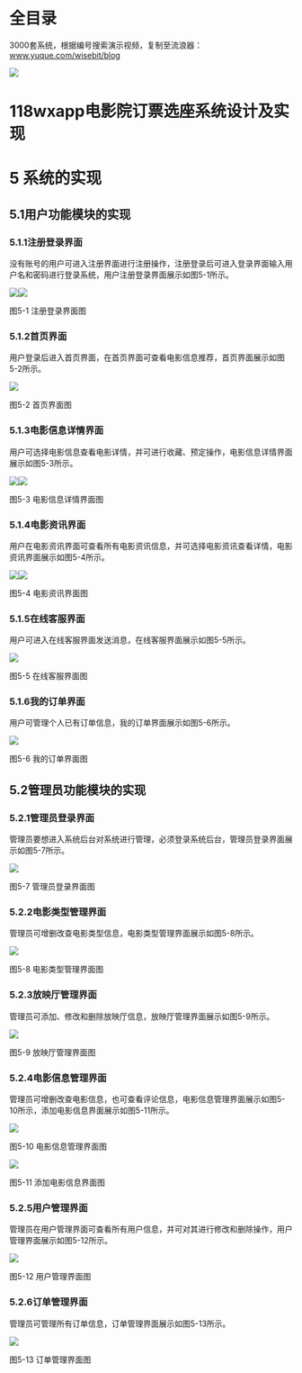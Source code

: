 # 全目录

3000套系统，根据编号搜索演示视频，复制至流浪器：www.yuque.com/wisebit/blog


![](https://bitwise.oss-cn-heyuan.aliyuncs.com/2024/11/06/qq_wechat.png)
# 118wxapp电影院订票选座系统设计及实现
# 5 系统的实现
## 5.1用户功能模块的实现
### 5.1.1注册登录界面
没有账号的用户可进入注册界面进行注册操作，注册登录后可进入登录界面输入用户名和密码进行登录系统，用户注册登录界面展示如图5-1所示。

![](/md/blog.014.png)![](/md/blog.015.png)

图5-1  注册登录界面图
### 5.1.2首页界面
用户登录后进入首页界面，在首页界面可查看电影信息推荐，首页界面展示如图5-2所示。

![](/md/blog.016.png)

图5-2 首页界面图
### 5.1.3电影信息详情界面
用户可选择电影信息查看电影详情，并可进行收藏、预定操作，电影信息详情界面展示如图5-3所示。

![](/md/blog.017.png)![](/md/blog.018.png)

图5-3 电影信息详情界面图
### 5.1.4电影资讯界面
用户在电影资讯界面可查看所有电影资讯信息，并可选择电影资讯查看详情，电影资讯界面展示如图5-4所示。

![](/md/blog.019.png)![](/md/blog.020.png)

图5-4 电影资讯界面图
### 5.1.5在线客服界面
用户可进入在线客服界面发送消息，在线客服界面展示如图5-5所示。

![](/md/blog.021.png)

图5-5 在线客服界面图
### 5.1.6我的订单界面
用户可管理个人已有订单信息，我的订单界面展示如图5-6所示。

![](/md/blog.022.png)

图5-6 我的订单界面图
## 5.2管理员功能模块的实现
### 5.2.1管理员登录界面
管理员要想进入系统后台对系统进行管理，必须登录系统后台，管理员登录界面展示如图5-7所示。

![](/md/blog.023.png)

图5-7 管理员登录界面图
### 5.2.2电影类型管理界面
管理员可增删改查电影类型信息，电影类型管理界面展示如图5-8所示。

![](/md/blog.024.png)

图5-8 电影类型管理界面图
### 5.2.3放映厅管理界面
管理员可添加、修改和删除放映厅信息，放映厅管理界面展示如图5-9所示。

![](/md/blog.025.png)

图5-9  放映厅管理界面图
### 5.2.4电影信息管理界面
管理员可增删改查电影信息，也可查看评论信息，电影信息管理界面展示如图5-10所示，添加电影信息界面展示如图5-11所示。

![](/md/blog.026.png)

图5-10  电影信息管理界面图

![](/md/blog.027.png)

图5-11  添加电影信息界面图
### 5.2.5用户管理界面
管理员在用户管理界面可查看所有用户信息，并可对其进行修改和删除操作，用户管理界面展示如图5-12所示。

![](/md/blog.028.png)

图5-12  用户管理界面图
### 5.2.6订单管理界面
管理员可管理所有订单信息，订单管理界面展示如图5-13所示。

![](/md/blog.029.png)

图5-13   订单管理界面图





